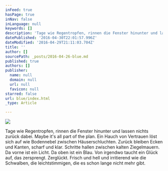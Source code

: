 ```yaml
---
inFeed: true
hasPage: true
inNav: false
inLanguage: null
keywords: []
description: 'Tage wie Regentropfen, rinnen die Fenster hinunter und lassen nichts zurück dabei. Maybe it’s all part of the plan. Ein Hauch von Vertrauen löst sich auf wie Bodennebel zwischen Häuserschluchten. Zurück bleiben Ecken und Kanten, scharf und klar. Schritte hallen zwischen kalten Ziegelmauern. Da vorne ist ein Licht. Da oben ist ein Blau. Von irgendwo taucht ein Glück auf, das zersprengt. Zerglückt. Frisch und hell und irritierend wie die Schwalben, die leichtstimmigen, die es schon lange nicht mehr gibt.'
datePublished: '2016-04-30T22:01:57.996Z'
dateModified: '2016-04-29T21:11:03.704Z'
title: ''
author: []
sourcePath: _posts/2016-04-26-blue.md
published: true
authors: []
publisher:
  name: null
  domain: null
  url: null
  favicon: null
starred: false
url: blue/index.html
_type: Article

---
```

![](https://the-grid-user-content.s3-us-west-2.amazonaws.com/030a391d-7b14-4eda-9b1a-1785b209f471.jpg)

Tage wie Regentropfen, rinnen die Fenster hinunter und lassen nichts zurück dabei. Maybe it's all part of the plan. Ein Hauch von Vertrauen löst sich auf wie Bodennebel zwischen Häuserschluchten. Zurück bleiben Ecken und Kanten, scharf und klar. Schritte hallen zwischen kalten Ziegelmauern. Da vorne ist ein Licht. Da oben ist ein Blau. Von irgendwo taucht ein Glück auf, das zersprengt. Zerglückt. Frisch und hell und irritierend wie die Schwalben, die leichtstimmigen, die es schon lange nicht mehr gibt.